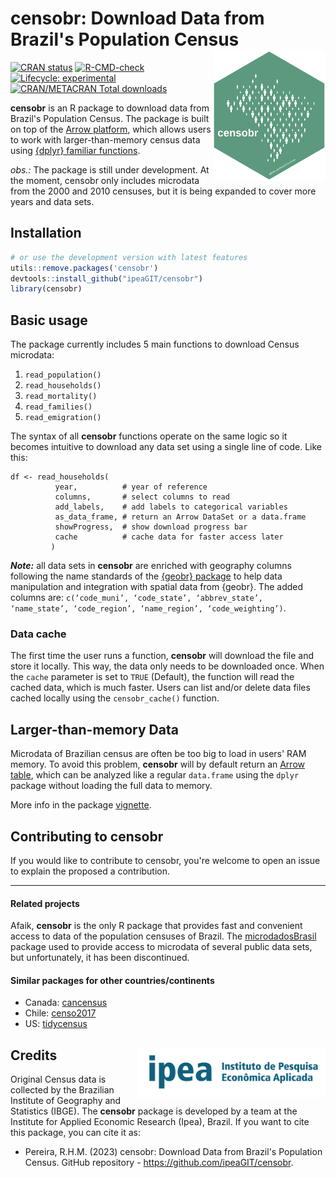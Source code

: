 # censobr: Download Data from Brazil's Population Census <img align="right" src="man/figures/logo.png?raw=true" alt="logo" width="180">

[![CRAN
   status](https://www.r-pkg.org/badges/version/censobr)](https://CRAN.R-project.org/package=censobr)
[![R-CMD-check](https://github.com/ipeaGIT/censobr/workflows/R-CMD-check/badge.svg)](https://github.com/ipeaGIT/censobr/actions)
[![Lifecycle:
     experimental](https://img.shields.io/badge/lifecycle-experimental-orange.svg)](https://lifecycle.r-lib.org/articles/stages.html)
[![CRAN/METACRAN Total
   downloads](http://cranlogs.r-pkg.org/badges/grand-total/censobr?color=yellow)](https://CRAN.R-project.org/package=censobr)

**censobr** is an R package to download data from Brazil's Population Census. The package is built on top of the [Arrow platform](https://arrow.apache.org/docs/r/), which allows users to work with larger-than-memory census data using [{dplyr} familiar functions](https://arrow.apache.org/docs/r/articles/arrow.html#analyzing-arrow-data-with-dplyr).

*obs.:* The package is still under development. At the moment, censobr only includes microdata from the 2000 and 2010 censuses, but it is being expanded to cover more years and data sets.

## Installation

```R
# or use the development version with latest features
utils::remove.packages('censobr')
devtools::install_github("ipeaGIT/censobr")
library(censobr)
```


## Basic usage

The package currently includes 5 main functions to download Census microdata:

1. `read_population()`
2. `read_households()`
3. `read_mortality()`
4. `read_families()`
5. `read_emigration()`


The syntax of all **censobr** functions operate on the same logic so it becomes intuitive to download any data set using a single line of code. Like this:

```
df <- read_households(
          year,          # year of reference
          columns,       # select columns to read
          add_labels,    # add labels to categorical variables
          as_data_frame, # return an Arrow DataSet or a data.frame
          showProgress,  # show download progress bar
          cache          # cache data for faster access later
         )
```

***Note:*** all data sets in **censobr** are enriched with geography columns following the name standards of the [{geobr} package](https://github.com/ipeaGIT/geobr/) to help data manipulation and integration with spatial data from {geobr}. The added columns are: `c(‘code_muni’, ‘code_state’, ‘abbrev_state’, ‘name_state’, ‘code_region’, ‘name_region’, ‘code_weighting’)`.

### Data cache

The first time the user runs a function, **censobr** will download the file and store it locally. This way, the data only needs to be downloaded once. When the `cache` parameter is set to `TRUE` (Default), the function will read the cached data, which is much faster. Users can list and/or delete data files cached locally using the `censobr_cache()` function.


## Larger-than-memory Data

Microdata of Brazilian census are often be too big to load in users' RAM memory. To avoid this problem, **censobr** will by default return an [Arrow table](https://arrow.apache.org/docs/r/articles/arrow.html#tabular-data-in-arrow), which can be analyzed like a regular `data.frame` using the `dplyr` package without loading the full data to memory.

More info in the package [vignette](https://ipeagit.github.io/censobr/).


## Contributing to censobr
If you would like to contribute to censobr, you're welcome to open an issue to explain the proposed a contribution.

-----

#### **Related projects**

Afaik, **censobr** is the only R package that provides fast and convenient access to data of the population censuses of Brazil. The [microdadosBrasil](https://github.com/lucasmation/microdadosBrasil) package used to provide access to microdata of several public data sets, but unfortunately, it has been discontinued.

#### **Similar packages for other countries/continents**
- Canada: [cancensus](https://mountainmath.github.io/cancensus/)
- Chile: [censo2017](https://docs.ropensci.org/censo2017/)
- US: [tidycensus](https://walker-data.com/tidycensus/)   

## Credits <a href="https://www.ipea.gov.br"><img align="right" src="man/figures/ipea_logo.png" alt="IPEA" width="300" /></a>

Original Census data is collected by the Brazilian Institute of Geography and Statistics (IBGE). The **censobr** package is developed by a team at the Institute for Applied Economic Research (Ipea), Brazil. If you want to cite this package, you can cite it as:
- Pereira, R.H.M. (2023) censobr: Download Data from Brazil's Population Census. GitHub repository - https://github.com/ipeaGIT/censobr.
